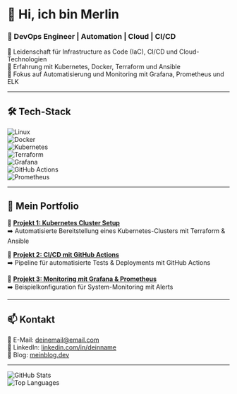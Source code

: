 # 👋 Hi, ich bin Merlin  
### 🚀 DevOps Engineer | Automation | Cloud | CI/CD  

🔹 Leidenschaft für Infrastructure as Code (IaC), CI/CD und Cloud-Technologien  
🔹 Erfahrung mit Kubernetes, Docker, Terraform und Ansible  
🔹 Fokus auf Automatisierung und Monitoring mit Grafana, Prometheus und ELK  

---

## 🛠️ Tech-Stack  
![Linux](https://img.shields.io/badge/Linux-FCC624?style=for-the-badge&logo=linux&logoColor=black)  
![Docker](https://img.shields.io/badge/Docker-2496ED?style=for-the-badge&logo=docker&logoColor=white)  
![Kubernetes](https://img.shields.io/badge/Kubernetes-326CE5?style=for-the-badge&logo=kubernetes&logoColor=white)  
![Terraform](https://img.shields.io/badge/Terraform-7B42BC?style=for-the-badge&logo=terraform&logoColor=white)  
![Grafana](https://img.shields.io/badge/Grafana-F46800?style=for-the-badge&logo=grafana&logoColor=white)  
![GitHub Actions](https://img.shields.io/badge/GitHub_Actions-2088FF?style=for-the-badge&logo=github-actions&logoColor=white)  
![Prometheus](https://img.shields.io/badge/Prometheus-E6522C?style=for-the-badge&logo=prometheus&logoColor=white)  

---

## 📂 Mein Portfolio  
🔹 **[Projekt 1: Kubernetes Cluster Setup](https://github.com/deinusername/kubernetes-cluster-setup)**  
➡️ Automatisierte Bereitstellung eines Kubernetes-Clusters mit Terraform & Ansible  

🔹 **[Projekt 2: CI/CD mit GitHub Actions](https://github.com/deinusername/cicd-github-actions)**  
➡️ Pipeline für automatisierte Tests & Deployments mit GitHub Actions  

🔹 **[Projekt 3: Monitoring mit Grafana & Prometheus](https://github.com/deinusername/grafana-prometheus-setup)**  
➡️ Beispielkonfiguration für System-Monitoring mit Alerts  

---

## 📫 Kontakt  
📧 E-Mail: [deinemail@email.com](mailto:deinemail@email.com)  
💼 LinkedIn: [linkedin.com/in/deinname](https://linkedin.com/in/deinname)  
🚀 Blog: [meinblog.dev](https://meinblog.dev)  

---

![GitHub Stats](https://github-readme-stats.vercel.app/api?username=wastedminds1&show_icons=true&theme=tokyonight)  
![Top Languages](https://github-readme-stats.vercel.app/api/top-langs/?username=wastedminds1&layout=compact&theme=tokyonight)  
